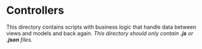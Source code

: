 # **Controllers**
This directory contains scripts with business logic that handle data between views and models and back again.
_This directory should only contain **.js** or **.json** files._
